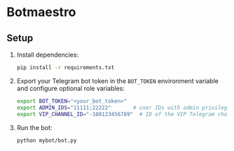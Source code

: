 # Botmaestro

## Setup

1. Install dependencies:

   ```bash
   pip install -r requirements.txt
   ```

2. Export your Telegram bot token in the `BOT_TOKEN` environment variable and
   configure optional role variables:

   ```bash
   export BOT_TOKEN="<your_bot_token>"
   export ADMIN_IDS="11111;22222"       # user IDs with admin privileges
   export VIP_CHANNEL_ID="-100123456789"  # ID of the VIP Telegram channel
   ```

3. Run the bot:

   ```bash
   python mybot/bot.py
   ```
